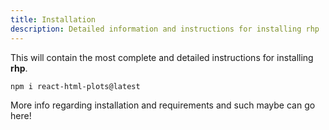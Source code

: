 ```yaml
---
title: Installation
description: Detailed information and instructions for installing rhp
---
```


This will contain the most complete and detailed instructions for installing **rhp**.


```bash
npm i react-html-plots@latest
```

More info regarding installation and requirements and such maybe can go here!
